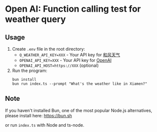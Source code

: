 # Open AI: Function calling test for weather query

## Usage

1. Create `.env` file in the root directory:
   - `Q_WEATHER_API_KEY=XXX` - Your API key for [和风天气](https://console.qweather.com/#/apps)
   - `OPENAI_API_KEY=XXX` - Your API key for [OpenAI](https://platform.openai.com/)
   - `OPENAI_API_HOST=https://XXX` (optional)
2. Run the program:
   ```shell
   bun install
   bun run index.ts --prompt "What's the weather like in Xiamen?"
   ```

## Note

If you haven't installed Bun, one of the most popular Node.js alternatives, please install here:
https://bun.sh

or run `index.ts` with Node and ts-node.
